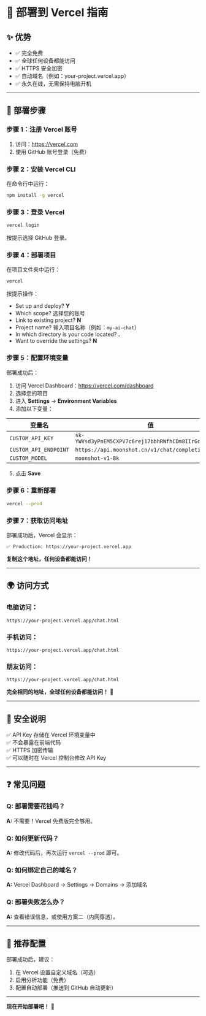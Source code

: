 # 🚀 部署到 Vercel 指南

## ✨ 优势
- ✅ 完全免费
- ✅ 全球任何设备都能访问
- ✅ HTTPS 安全加密
- ✅ 自动域名（例如：your-project.vercel.app）
- ✅ 永久在线，无需保持电脑开机

---

## 📝 部署步骤

### **步骤 1：注册 Vercel 账号**
1. 访问：https://vercel.com
2. 使用 GitHub 账号登录（免费）

### **步骤 2：安装 Vercel CLI**
在命令行中运行：
```bash
npm install -g vercel
```

### **步骤 3：登录 Vercel**
```bash
vercel login
```
按提示选择 GitHub 登录。

### **步骤 4：部署项目**
在项目文件夹中运行：
```bash
vercel
```

按提示操作：
- Set up and deploy? **Y**
- Which scope? 选择您的账号
- Link to existing project? **N**
- Project name? 输入项目名称（例如：`my-ai-chat`）
- In which directory is your code located? **.**
- Want to override the settings? **N**

### **步骤 5：配置环境变量**
部署成功后：
1. 访问 Vercel Dashboard：https://vercel.com/dashboard
2. 选择您的项目
3. 进入 **Settings** → **Environment Variables**
4. 添加以下变量：

| 变量名 | 值 |
|--------|-----|
| `CUSTOM_API_KEY` | `sk-YWVsd3yPnEM5CXPV7c6rej17bbhRWfhCDm8IIrGqWdo8fiW1` |
| `CUSTOM_API_ENDPOINT` | `https://api.moonshot.cn/v1/chat/completions` |
| `CUSTOM_MODEL` | `moonshot-v1-8k` |

5. 点击 **Save**

### **步骤 6：重新部署**
```bash
vercel --prod
```

### **步骤 7：获取访问地址**
部署成功后，Vercel 会显示：
```
✅ Production: https://your-project.vercel.app
```

**复制这个地址，任何设备都能访问！**

---

## 🌍 访问方式

### **电脑访问：**
```
https://your-project.vercel.app/chat.html
```

### **手机访问：**
```
https://your-project.vercel.app/chat.html
```

### **朋友访问：**
```
https://your-project.vercel.app/chat.html
```

**完全相同的地址，全球任何设备都能访问！** 🎉

---

## 🔐 安全说明

✅ API Key 存储在 Vercel 环境变量中  
✅ 不会暴露在前端代码  
✅ HTTPS 加密传输  
✅ 可以随时在 Vercel 控制台修改 API Key

---

## ❓ 常见问题

### Q: 部署需要花钱吗？
**A:** 不需要！Vercel 免费版完全够用。

### Q: 如何更新代码？
**A:** 修改代码后，再次运行 `vercel --prod` 即可。

### Q: 如何绑定自己的域名？
**A:** Vercel Dashboard → Settings → Domains → 添加域名

### Q: 部署失败怎么办？
**A:** 查看错误信息，或使用方案二（内网穿透）。

---

## 🎯 推荐配置

部署成功后，建议：
1. 在 Vercel 设置自定义域名（可选）
2. 启用分析功能（免费）
3. 配置自动部署（推送到 GitHub 自动更新）

---

**现在开始部署吧！** 🚀


